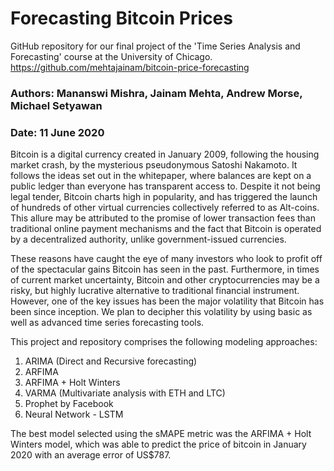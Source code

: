 # Forecasting Bitcoin Prices

GitHub repository for our final project of the 'Time Series Analysis and Forecasting' course at the University of Chicago. 
https://github.com/mehtajainam/bitcoin-price-forecasting

### Authors: Mananswi Mishra, Jainam Mehta, Andrew Morse, Michael Setyawan
### Date: 11 June 2020


Bitcoin is a digital currency created in January 2009, following the housing market crash, by the mysterious pseudonymous Satoshi Nakamoto. It follows the ideas set out in the whitepaper, where balances are kept on a public ledger than everyone has transparent access to. Despite it not being legal tender, Bitcoin charts high in popularity, and has triggered the launch of hundreds of other virtual currencies collectively referred to as Alt-coins. This allure may be attributed to the promise of lower transaction fees than traditional online payment mechanisms and the fact that Bitcoin is operated by a decentralized authority, unlike government-issued currencies.

These reasons have caught the eye of many investors who look to profit off of the spectacular gains Bitcoin has seen in the past. Furthermore, in times of current market uncertainty, Bitcoin and other cryptocurrencies may be a risky, but highly lucrative alternative to traditional financial instrument. However, one of the key issues has been the major volatility that Bitcoin has been since inception. We plan to decipher this volatility by using basic as well as advanced time series forecasting tools.

This project and repository comprises the following modeling approaches:

1. ARIMA (Direct and Recursive forecasting)
2. ARFIMA
3. ARFIMA + Holt Winters
4. VARMA (Multivariate analysis with ETH and LTC)
5. Prophet by Facebook
6. Neural Network - LSTM

The best model selected using the sMAPE metric was the ARFIMA + Holt Winters model, which was able to predict the price of bitcoin in January 2020 with an average error of US$787.

